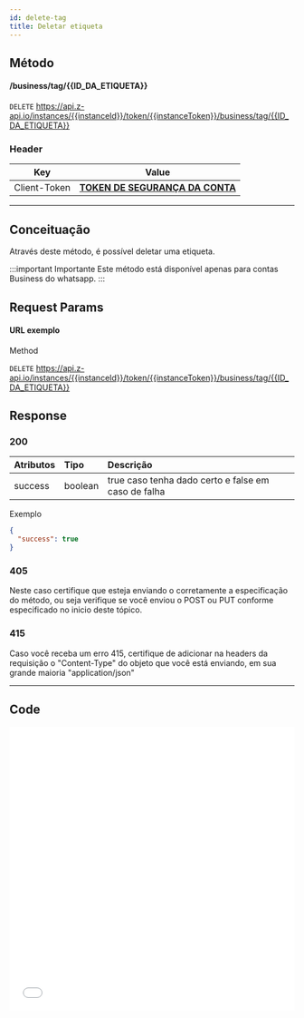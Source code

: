 ```yaml
---
id: delete-tag
title: Deletar etiqueta
---
```


## Método

#### /business/tag/{{ID_DA_ETIQUETA}}

`DELETE` https://api.z-api.io/instances/{{instanceId}}/token/{{instanceToken}}/business/tag/{{ID_DA_ETIQUETA}}

### Header

|     Key      |                            Value                            |
| :----------: | :---------------------------------------------------------: |
| Client-Token | **[TOKEN DE SEGURANÇA DA CONTA](../security/client-token)** |

---

## Conceituação

Através deste método, é possível deletar uma etiqueta.

:::important Importante
Este método está disponível apenas para contas Business do whatsapp.
:::

## Request Params

#### URL exemplo

Method

`DELETE` https://api.z-api.io/instances/{{instanceId}}/token/{{instanceToken}}/business/tag/{{ID_DA_ETIQUETA}}

## Response

### 200

| Atributos | Tipo    | Descrição                                           |
| :-------- | :------ | :-------------------------------------------------- |
| success   | boolean | true caso tenha dado certo e false em caso de falha |

Exemplo

```json
{
  "success": true
}
```

### 405

Neste caso certifique que esteja enviando o corretamente a especificação do método, ou seja verifique se você enviou o POST ou PUT conforme especificado no inicio deste tópico.

### 415

Caso você receba um erro 415, certifique de adicionar na headers da requisição o "Content-Type" do objeto que você está enviando, em sua grande maioria "application/json"

---

## Code

<iframe src="//api.apiembed.com/?source=https://raw.githubusercontent.com/Z-API/z-api-docs/main/json-examples/delete-tag.json&targets=all" frameborder="0" scrolling="no" width="100%" height="500px" seamless></iframe>
